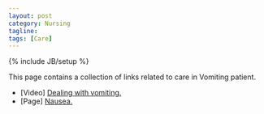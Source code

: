 ```yaml
---
layout: post
category: Nursing
tagline: 
tags: [Care]
---
```

{% include JB/setup %}

This page contains a collection of links related to care in Vomiting patient.


* [Video] [Dealing with vomiting.](https://www.minnanokaigo.com/channel/excretion/no4/) 
* [Page] [Nausea.](https://www.ncbi.nlm.nih.gov/pubmedhealth/PMHT0024775/)